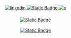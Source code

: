 <div align="center">

<a href="https://www.linkedin.com/in/skhelladi/" target="_blank">
<img src=https://img.shields.io/badge/linkedin-%231E77B5.svg?&style=for-the-badge&logo=linkedin&logoColor=white alt=linkedin style="margin-bottom: 5px;" />
</a>

<a href="https://www.researchgate.net/profile/Sofiane-Khelladi" target="_blank">
<img alt="Static Badge" src="https://img.shields.io/badge/ResearchGate-green?style=for-the-badge">
</a>

<a href="https://x.com/s_khelladi" target="_blank">
<img src=https://img.shields.io/badge/twitter-%2300acee.svg?&style=for-the-badge&logo=twitter&logoColor=white alt=x style="margin-bottom: 5px;" />
</a>

</div>  

<br/>  

<div align="center">
<a href="mailto:sofiane@khelladi.page" target="_blank">
<img alt="Static Badge" src="https://img.shields.io/badge/Sofiane_KHELLADI-sofiane%40khelladi.page-red?style=flat&label=%F0%9F%93%AB%20Reach%20me%20at%3A&color=red&link=mailto%3Asofiane%40khelladi.page">
</a>    
<br/>
<br/>
<a href="https://sofiane.khelladi.page/" target="_blank">
 <img alt="Static Badge" src="https://img.shields.io/badge/Sofiane_KHELLADI-web_site-red?style=plastic&logo=simple-icon&color=red">
</a>
</div>
